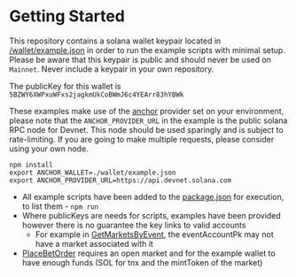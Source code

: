 # Getting Started

This repository contains a solana wallet keypair located in [/wallet/example.json](./wallet/example.json) in order to run the example scripts with minimal setup. Please be aware that this keypair is public and should never be used on `Mainnet`. Never include a keypair in your own repository.

The publicKey for this wallet is `5BZWY6XWPxuWFxs2jagkmUkCoBWmJ6c4YEArr83hYBWk`

These examples make use of the [anchor](https://github.com/coral-xyz/anchor) provider set on your environment, please note that the `ANCHOR_PROVIDER_URL` in the example is the public solana RPC node for Devnet. This node should be used sparingly and is subject to rate-limiting. If you are going to make multiple requests, please consider using your own node.

```
npm install
export ANCHOR_WALLET=./wallet/example.json
export ANCHOR_PROVIDER_URL=https://api.devnet.solana.com
```

- All example scripts have been added to the [package.json](package.json) for execution, to list them - `npm run`
- Where publicKeys are needs for scripts, examples have been provided however there is no guarantee the key links to valid accounts
  - For example in [GetMarketsByEvent](src/get_markets_by_event.ts), the eventAccountPk may not have a market associated with it
- [PlaceBetOrder](src/place_bet_order.ts) requires an open market and for the example wallet to have enough funds (SOL for tnx and the mintToken of the market)

